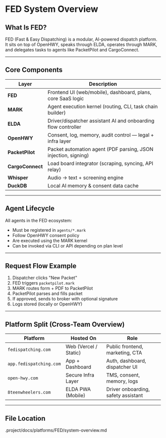 # FED System Overview

## What Is FED?

FED (Fast & Easy Dispatching) is a modular, AI-powered dispatch platform. It sits on top of OpenHWY, speaks through ELDA, operates through MARK, and delegates tasks to agents like PacketPilot and CargoConnect.

---

## Core Components

| Layer         | Description                                                      |
|---------------|------------------------------------------------------------------|
| **FED**       | Frontend UI (web/mobile), dashboard, plans, core SaaS logic      |
| **MARK**      | Agent execution kernel (routing, CLI, task chain builder)        |
| **ELDA**      | Driver/dispatcher assistant AI and onboarding flow controller     |
| **OpenHWY**   | Consent, log, memory, audit control — legal + infra layer         |
| **PacketPilot** | Packet automation agent (PDF parsing, JSON injection, signing)  |
| **CargoConnect** | Load board integrator (scraping, syncing, API relay)         |
| **Whisper**   | Audio → text + screening engine                                  |
| **DuckDB**    | Local AI memory & consent data cache                             |

---

## Agent Lifecycle

All agents in the FED ecosystem:
- Must be registered in `agents/*.mark`
- Follow OpenHWY consent policy
- Are executed using the MARK kernel
- Can be invoked via CLI or API depending on plan level

---

## Request Flow Example

1. Dispatcher clicks "New Packet"
2. FED triggers `packetpilot.mark`
3. MARK routes form + PDF to PacketPilot
4. PacketPilot parses and fills packet
5. If approved, sends to broker with optional signature
6. Logs stored (locally or OpenHWY)

---

## Platform Split (Cross-Team Overview)

| Platform    | Hosted On         | Role                                    |
|-------------|-------------------|-----------------------------------------|
| `fedispatching.com` | Web (Vercel / Static) | Public frontend, marketing, CTA         |
| `app.fedispatching.com` | App + Dashboard | Auth, dashboard, dispatcher UI         |
| `open-hwy.com` | Secure Infra Layer | TMS, consent, memory, logs              |
| `8teenwheelers.com` | ELDA PWA (Mobile) | Driver onboarding, safety assistant     |

---

## File Location
.project/docs/platforms/FED/system-overview\.md
